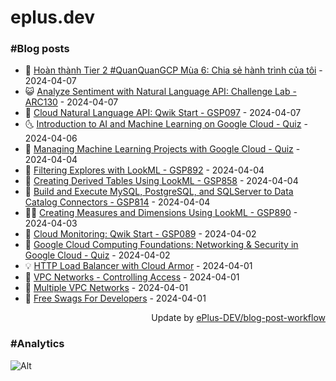# eplus.dev

### #Blog posts

<!-- BLOG-POST-LIST:START -->
 - 🧰 [Hoàn thành Tier 2 #QuanQuanGCP Mùa 6: Chia sẻ hành trình của tôi](https://eplus.dev/hoan-thanh-tier-2-quanquangcp-mua-6-chia-se-hanh-trinh-cua-toi) - 2024-04-07
 - 😺 [Analyze Sentiment with Natural Language API: Challenge Lab - ARC130](https://eplus.dev/analyze-sentiment-with-natural-language-api-challenge-lab-arc130) - 2024-04-07
 - 🗽 [Cloud Natural Language API: Qwik Start - GSP097](https://eplus.dev/cloud-natural-language-api-qwik-start-gsp097) - 2024-04-07
 - 🌜 [Introduction to AI and Machine Learning on Google Cloud - Quiz](https://eplus.dev/introduction-to-ai-and-machine-learning-on-google-cloud-quiz) - 2024-04-06
 - 📝 [Managing Machine Learning Projects with Google Cloud - Quiz](https://eplus.dev/managing-machine-learning-projects-with-google-cloud-quiz) - 2024-04-04
 - 🚀 [Filtering Explores with LookML - GSP892](https://eplus.dev/filtering-explores-with-lookml-gsp892) - 2024-04-04
 - 💼 [Creating Derived Tables Using LookML - GSP858](https://eplus.dev/creating-derived-tables-using-lookml-gsp858) - 2024-04-04
 - 🦣 [Build and Execute MySQL, PostgreSQL, and SQLServer to Data Catalog Connectors - GSP814](https://eplus.dev/build-and-execute-mysql-postgresql-and-sqlserver-to-data-catalog-connectors-gsp814) - 2024-04-04
 - 👨‍🏫 [Creating Measures and Dimensions Using LookML - GSP890](https://eplus.dev/creating-measures-and-dimensions-using-lookml-gsp890) - 2024-04-03
 - 🔭 [Cloud Monitoring: Qwik Start - GSP089](https://eplus.dev/cloud-monitoring-qwik-start-gsp089) - 2024-04-02
 - 🤡 [Google Cloud Computing Foundations: Networking &amp; Security in Google Cloud - Quiz](https://eplus.dev/google-cloud-computing-foundations-networking-security-in-google-cloud-quiz) - 2024-04-02
 - 💡 [HTTP Load Balancer with Cloud Armor](https://eplus.dev/http-load-balancer-with-cloud-armor) - 2024-04-01
 - 🦣 [VPC Networks - Controlling Access](https://eplus.dev/vpc-networks-controlling-access) - 2024-04-01
 - 💪 [Multiple VPC Networks](https://eplus.dev/multiple-vpc-networks) - 2024-04-01
 - 🤡 [Free Swags For Developers](https://eplus.dev/free-swags-for-developers) - 2024-04-01<!-- BLOG-POST-LIST:END -->

<div align="right">
  Update by <a target="_blank"
    href="https://github.com/ePlus-DEV/blog-post-workflow">ePlus-DEV/blog-post-workflow</a>
</div>

### #Analytics
![Alt](https://repobeats.axiom.co/api/embed/9990f7cddfbad8d834990b10ccad05f81ac1096f.svg "Repobeats analytics image")
